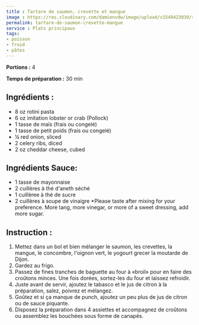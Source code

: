 ```yaml
---
title : Tartare de saumon, crevette et mangue
image : https://res.cloudinary.com/damienvdw/image/upload/v1549423039/recettes/tartare-de-saumon-crevette-mangue.jpg
permalink: tartare-de-saumon-crevette-mangue
service : Plats principaux
tags:
- poisson
- froid
- pâtes
---
```


**Portions :** 4

**Temps de préparation :** 30 min

## Ingrédients :
- 8 oz rotini pasta
- 6 oz imitation lobster or crab (Pollock)
- 1 tasse de maïs (frais ou congelé)
- 1 tasse de petit poids (frais ou congelé)
- ¼ red onion, sliced
- 2 celery ribs, diced
- 2 oz  cheddar cheese, cubed

## Ingrédients Sauce:
- 1 tasse de mayonnaise
- 2 cuillères à thé d'aneth séché
- 1 cuillèree à thé de sucre
- 2 cuillères à soupe de vinaigre *Please taste after mixing for your preference. More tang, more vinegar, or more of a sweet dressing, add more sugar.


## Instruction :
1. Mettez dans un bol et bien mélanger le saumon, les crevettes, la mangue, le concombre, l'oignon vert, le yogourt grecer la moutarde de Dijon.
2. Gardez au frigo.
3. Passez de fines tranches de baguette au four à «broil» pour en faire des croûtons minces. Une fois dorées, sortez-les du four et laissez refroidir.
4. Juste avant de servir, ajoutez le tabasco et le jus de citron à la préparation, salez, poivrez et mélangez.
5. Goûtez et si ça manque de punch, ajoutez un peu plus de jus de citron ou de sauce piquante.
6. Disposez la préparation dans 4 assiettes et accompagnez de croûtons ou assemblez les bouchées sous forme de canapés.
